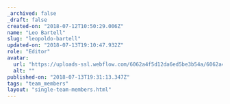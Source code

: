```yaml
---
_archived: false
_draft: false
created-on: "2018-07-12T10:50:29.006Z"
name: "Leo Bartell"
slug: "leopoldo-bartell"
updated-on: "2018-07-13T19:10:47.932Z"
role: "Editor"
avatar:
  url: "https://uploads-ssl.webflow.com/6062a4f5d12da6ed5be3b54a/6062a4f5d12da64b06e3b5d1_5.jpg"
  alt: ""
published-on: "2018-07-13T19:31:13.347Z"
tags: "team_members"
layout: "single-team-members.html"
---
```



